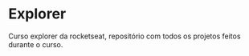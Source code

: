 # Explorer
Curso explorer da rocketseat, repositório com todos os projetos feitos durante o curso. 

